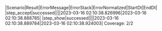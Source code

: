|Scenario|Result|ErrorMessage|ErrorStack|ErrorNormalized|StartDt|EndDt|
|step_accept|successed||||2023-03-16 02:10:38.826996|2023-03-16 02:10:38.888785|
|step_show|successed||||2023-03-16 02:10:38.889784|2023-03-16 02:10:38.924003|
Coverage: 2/2

